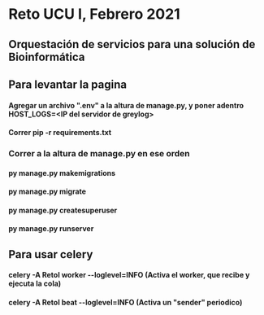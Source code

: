 # Reto UCU I, Febrero 2021

## Orquestación de servicios para una solución de Bioinformática



## Para levantar la pagina

#### Agregar un archivo ".env" a la altura de manage.py, y poner adentro HOST_LOGS=<IP del servidor de greylog\>
  
#### Correr pip -r requirements.txt

### Correr a la altura de manage.py en ese orden
####  py manage.py makemigrations
####  py manage.py migrate
####  py manage.py createsuperuser
####  py manage.py runserver


## Para usar celery
#### celery -A RetoI worker --loglevel=INFO (Activa el worker, que recibe y ejecuta la cola)
#### celery -A RetoI beat --loglevel=INFO (Activa un "sender" periodico)

